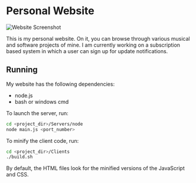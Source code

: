 # Personal Website

![Website Screenshot](https://raw.github.com/DeadHeadRussell/website/master/Servers/data/images/personalProjects/Personal%20Website.png)

This is my personal website. On it, you can browse through various musical and software projects of mine. I am currently working on a subscription based system in which a user can sign up for update notifications.

## Running

My website has the following dependencies:
* node.js
* bash or windows cmd

To launch the server, run:
```bash
cd <project_dir>/Servers/node
node main.js <port_number>
```

To minify the client code, run:
```bash
cd <project_dir>/Clients
./build.sh
```
By default, the HTML files look for the minified versions of the JavaScript and CSS.


